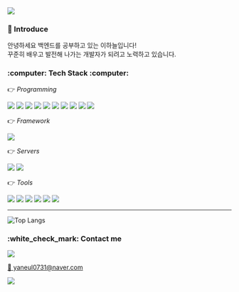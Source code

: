<img src="https://capsule-render.vercel.app/api?type=waving&color=BBE1F9&height=200&section=header&text=Haneul%20Lee&fontSize=70&fontColor=F5F9FB&fontAlign=50&fontAlignY=40&stroke=A1A4A5&animation=fadeIn"/>
<h3> 🙋 Introduce</h3>

안녕하세요 백엔드를 공부하고 있는 이하늘입니다! <br/>꾸준히 배우고 발전해 나가는 개발자가 되려고 노력하고 있습니다.


<h3> :computer: Tech Stack :computer: </h3>    

:point_right: *Programming*    

<img src="https://img.shields.io/badge/Java-007396?style=flat&logo=JAVA&logoColor=white"/> <img src="https://img.shields.io/badge/C-A8B9CC?style=flat&logo=C&logoColor=white"/> <img src="https://img.shields.io/badge/Python-3776AB?style=flat&logo=Python&logoColor=white"/> <img src="https://img.shields.io/badge/HTML5-E34F26?style=flat&logo=HTML5&logoColor=white"/> <img src="https://img.shields.io/badge/CSS-1572B6?style=flat&logo=CSS3&logoColor=white"/> <img src="https://img.shields.io/badge/JavaScript-F7DF1E?style=flat&logo=JavaScript&logoColor=white"/> <img src="https://img.shields.io/badge/PHP-777BB4?style=flat&logo=PHP&logoColor=white"/> <img src="https://img.shields.io/badge/MySQL-4479A1?style=flat&logo=MySQL&logoColor=white"/> <img src="https://img.shields.io/badge/MariaDB-003545?style=flat&logo=MariaDB&logoColor=white"/> <img src="https://img.shields.io/badge/SQLite-003B57?style=flat&logo=SQLite&logoColor=white"/> 




:point_right: *Framework*

<img src="https://img.shields.io/badge/Spring-6DB33F?style=flat&logo=Spring&logoColor=white"/>


:point_right: *Servers*   

<img src="https://img.shields.io/badge/Apache-D22128?style=flat&logo=Apache&logoColor=white"/>
<img src="https://img.shields.io/badge/Apache%20Tomcat-F8DC75?style=flat&logo=Apache%20Tomcat&logoColor=white"/>


:point_right: *Tools*    

<img src="https://img.shields.io/badge/Eclipse%20IDE-2C2255?style=flat&logo=Eclipse%20IDE&logoColor=white"/> <img src="https://img.shields.io/badge/VISUAL%20STUDIO-5C2D91?style=flat&logo=VISUAL%20STUDIO&logoColor=white"/> <img src="https://img.shields.io/badge/VISUAL%20STUDIO%20CODE-007ACC?style=flat&logo=VISUAL%20STUDIO%20CODE&logoColor=white"/> <img src="https://img.shields.io/badge/ANDROID%20STUDIO-3DDC84?style=flat&logo=ANDROID%20STUDIO&logoColor=white"/> <img src="https://img.shields.io/badge/GitHub-181717?style=flat&logo=GitHub&logoColor=white"/> <img src="https://img.shields.io/badge/phpMyAdmin-6C78AF?style=flat&logo=phpMyAdmin&logoColor=white"/>



<hr/>

![Top Langs](https://github-readme-stats.vercel.app/api/top-langs/?username=yaneul&layout=compact)


<h3>:white_check_mark: Contact me</h3>
<a href="https://www.instagram.com/neul_31/"><img src="https://img.shields.io/badge/Instagram-E4405F?style=flat&logo=Instagram&logoColor=white"/></a>

<a href="yaneul0731@naver.com"> 📧 yaneul0731@naver.com </a>



<img src="https://capsule-render.vercel.app/api?type=waving&color=BBE1F9&height=100&section=footer&Emation=fadeIn" />
